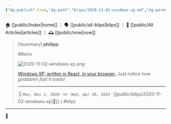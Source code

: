 ```yaml
---
{"dg-publish":true,"dg-path":"blips/2020-11-02-windows-xp.md","dg-permalink":"2020/11/02/windows-xp/","permalink":"/2020/11/02/windows-xp/","title":"philipp @ 2020-11-02"}
---
```



<div class="transclusion internal-embed is-loaded"><div class="markdown-embed">




🏠 [[public/Index\|home]]  ⋮ 🗣️ [[public/all-blips\|blips]] ⋮  📝 [[public/All Articles\|articles]]  ⋮ 🕰️ [[public/now\|now]]


</div></div>


> [!summary] **philipp**:
>
> #Retro
>
> ![2020-11-02-windows-xp.png](/img/user/attachments/2020-11-02-windows-xp.png)
>
> [Windows XP, written in React, in your browser.](https://winxp.now.sh/) Just notice how _goddamn fast_ it loads!
> - - -
>
> 🗓️ <code>Mon, Nov 2, 2020</code>  · ✏️ <code> Wed, Apr 30, 2025</code>  · [[public/blips/2020-11-02-windows-xp\|🔗]]
{ #blip}


- - -

 👾

